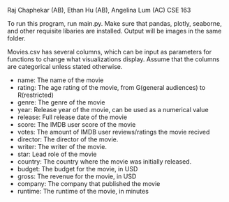 Raj Chaphekar (AB), Ethan Hu (AB), Angelina Lum (AC)
CSE 163

To run this program, run main.py. Make sure that pandas, plotly, seaborne, and
other requisite libaries are installed.
Output will be images in the same folder.

Movies.csv has several columns, which can be input as parameters for functions
to change what visualizations display. Assume that the columns are categorical
unless stated otherwise.

<ul>
  <li> name: The name of the movie</li>
  <li> rating: The age rating of the movie, from G(general audiences) to R(restricted)</li>
  <li> genre: The genre of the movie</li>
  <li>year: Release year of the movie, can be used as a numerical value</li>
  <li>release: Full release date of the movie</li>
  <li>score: The IMDB user score of the movie</li>
  <li>votes: The amount of IMDB user reviews/ratings the movie recived</li>
  <li>director: The director of the movie.</li>
  <li>writer: The writer of the movie.</li>
  <li>star: Lead role of the movie</li>
  <li>country: The country where the movie was initially released.</li>
  <li>budget: The budget for the movie, in USD</li>
  <li>gross: The revenue for the movie, in USD</li>
  <li>company: The company that published the movie</li>
  <li>runtime: The runtime of the movie, in minutes</li>
</ul>
